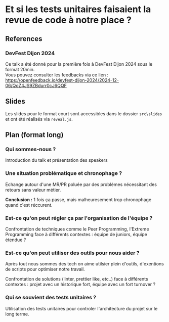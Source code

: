 # Et si les tests unitaires faisaient la revue de code à notre place ?

## References

### DevFest Dijon 2024

Ce talk a été donné pour la première fois à DevFest Dijon 2024 sous le format 20min.<br/>
Vous pouvez consulter les feedbacks via ce lien : https://openfeedback.io/devfest-dijon-2024/2024-12-06/QoZ4JS9ZBdurr0cJ6QQF

## Slides

Les slides pour le format court sont accessibles dans le dossier `src\slides` et ont été réalisés via `reveal.js`.

## Plan (format long)

### Qui sommes-nous ?

Introduction du talk et présentation des speakers

### Une situation problématique et chronophage ?

Echange autour d'une MR/PR poluée par des problèmes nécessitant des retours sans valeur métier.

**Conclusion :** 1 fois ça passe, mais malheuresement trop chronophage quand c'est réccurent.

### Est-ce qu'on peut régler ça par l'organisation de l'équipe ?

Confrontation de techniques comme le Peer Programming, l'Extreme Programming face à différents contextes : équipe de juniors, équipe étendue ?

### Est-ce qu'on peut utiliser des outils pour nous aider ?

Après tout nous sommes des tech on aime utilsier plein d'outils, d'exentions de scripts pour optimiser notre travail.

Confrontation de solutions (linter, prettier like, etc..) face à différents contextes : projet avec un historique fort, équipe avec un fort turnover ? 

### Qui se souvient des tests unitaires ?

Utilisation des tests unitaires pour controler l'architecture du projet sur le long terme.
